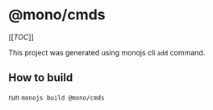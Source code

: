 # @mono/cmds

[[_TOC_]]

This project was generated using monojs cli `add` command.

## How to build

run `monojs build @mono/cmds`
